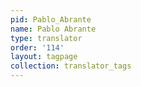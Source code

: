 ```yaml
---
pid: Pablo_Abrante
name: Pablo Abrante
type: translator
order: '114'
layout: tagpage
collection: translator_tags
---
```

